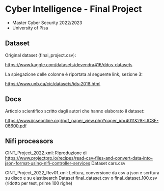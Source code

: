 # Cyber Intelligence - Final Project
- Master Cyber Security 2022/2023
- University of Pisa

## Dataset
Original dataset (final_project.csv):

https://www.kaggle.com/datasets/devendra416/ddos-datasets

La spiegazione delle colonne è riportata al seguente link, sezione 3:

https://www.unb.ca/cic/datasets/ids-2018.html

## Docs
Articolo scientifico scritto dagli autori che hanno elaborato il dataset:

https://www.ijcseonline.org/pdf_paper_view.php?paper_id=4011&28-IJCSE-06600.pdf

## Nifi processors

CINT_Project_2022.xml:
Riproduzione di https://www.projectpro.io/recipes/read-csv-files-and-convert-data-into-json-format-using-nifi-controller-services
Dataset cars.csv

CINT_Project_2022_Rev01.xml:
Lettura, conversione da csv a json e scrttura su disco e su elastisearch
Dataset final_dataset.csv o final_dataset_100.csv (ridotto per test, prime 100 righe)

